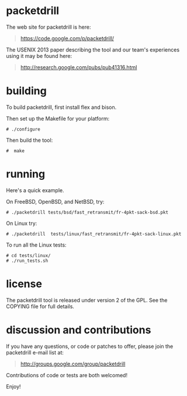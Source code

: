 # packetdrill #

The web site for packetdrill is here:

> https://code.google.com/p/packetdrill/

The USENIX 2013 paper describing the tool and our team's experiences
using it may be found here:

> http://research.google.com/pubs/pub41316.html

# building #

To build packetdrill, first install flex and bison.

Then set up the Makefile for your platform:

```
# ./configure
```

Then build the tool:

```
#  make
```

# running #

Here's a quick example.

On FreeBSD, OpenBSD, and NetBSD, try:

```
# ./packetdrill tests/bsd/fast_retransmit/fr-4pkt-sack-bsd.pkt 
```

On Linux try:

```
# ./packetdrill  tests/linux/fast_retransmit/fr-4pkt-sack-linux.pkt 
```

To run all the Linux tests:
```
# cd tests/linux/
# ./run_tests.sh
```

# license #

The packetdrill tool is released under version 2 of the GPL. See the
COPYING file for full details.


# discussion and contributions #

If you have any questions, or code or patches to offer, please join
the packetdrill e-mail list at:

> http://groups.google.com/group/packetdrill

Contributions of code or tests are both welcomed!

Enjoy!